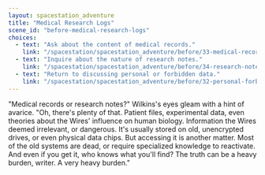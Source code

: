 ```yaml
---
layout: spacestation_adventure
title: "Medical Research Logs"
scene_id: "before-medical-research-logs"
choices:
  - text: "Ask about the content of medical records."
    link: "/spacestation/spacestation_adventure/before/33-medical-record-content"
  - text: "Inquire about the nature of research notes."
    link: "/spacestation/spacestation_adventure/before/34-research-note-nature"
  - text: "Return to discussing personal or forbidden data."
    link: "/spacestation/spacestation_adventure/before/32-personal-forbidden-data"
---
```


"Medical records or research notes?" Wilkins's eyes gleam with a hint of avarice. "Oh, there's plenty of that. Patient files, experimental data, even theories about the Wires' influence on human biology. Information the Wires deemed irrelevant, or dangerous. It's usually stored on old, unencrypted drives, or even physical data chips. But accessing it is another matter. Most of the old systems are dead, or require specialized knowledge to reactivate. And even if you get it, who knows what you'll find? The truth can be a heavy burden, writer. A very heavy burden."
